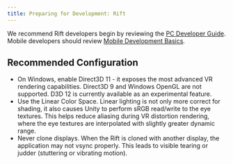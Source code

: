 ```yaml
---
title: Preparing for Development: Rift
---
```

We recommend Rift developers begin by reviewing the [PC Developer Guide](/documentation/pcsdk/latest/concepts/book-dg/). Mobile developers should review [Mobile Development Basics](/documentation/mobilesdk/latest/concepts/book-mobile-basics/).

## Recommended Configuration

* On Windows, enable Direct3D 11 - it exposes the most advanced VR rendering capabilities. Direct3D 9 and Windows OpenGL are not supported. D3D 12 is currently available as an experimental feature. 
* Use the Linear Color Space. Linear lighting is not only more correct for shading, it also causes Unity to perform sRGB read/write to the eye textures. This helps reduce aliasing during VR distortion rendering, where the eye textures are interpolated with slightly greater dynamic range.
* Never clone displays. When the Rift is cloned with another display, the application may not vsync properly. This leads to visible tearing or judder (stuttering or vibrating motion).
